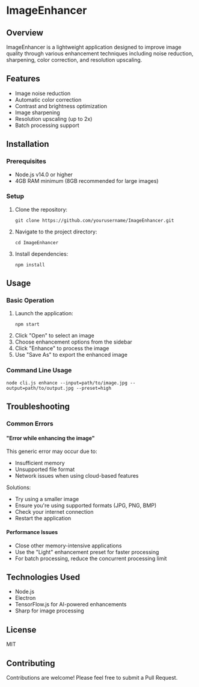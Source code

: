 # ImageEnhancer

## Overview

ImageEnhancer is a lightweight application designed to improve image quality through various enhancement techniques including noise reduction, sharpening, color correction, and resolution upscaling.

## Features

- Image noise reduction
- Automatic color correction
- Contrast and brightness optimization
- Image sharpening
- Resolution upscaling (up to 2x)
- Batch processing support

## Installation

### Prerequisites

- Node.js v14.0 or higher
- 4GB RAM minimum (8GB recommended for large images)

### Setup

1. Clone the repository:
   ```
   git clone https://github.com/yourusername/ImageEnhancer.git
   ```
2. Navigate to the project directory:
   ```
   cd ImageEnhancer
   ```
3. Install dependencies:
   ```
   npm install
   ```

## Usage

### Basic Operation

1. Launch the application:
   ```
   npm start
   ```
2. Click "Open" to select an image
3. Choose enhancement options from the sidebar
4. Click "Enhance" to process the image
5. Use "Save As" to export the enhanced image

### Command Line Usage

```
node cli.js enhance --input=path/to/image.jpg --output=path/to/output.jpg --preset=high
```

## Troubleshooting

### Common Errors

#### "Error while enhancing the image"

This generic error may occur due to:

- Insufficient memory
- Unsupported file format
- Network issues when using cloud-based features

Solutions:

- Try using a smaller image
- Ensure you're using supported formats (JPG, PNG, BMP)
- Check your internet connection
- Restart the application

#### Performance Issues

- Close other memory-intensive applications
- Use the "Light" enhancement preset for faster processing
- For batch processing, reduce the concurrent processing limit

## Technologies Used

- Node.js
- Electron
- TensorFlow.js for AI-powered enhancements
- Sharp for image processing

## License

MIT

## Contributing

Contributions are welcome! Please feel free to submit a Pull Request.
